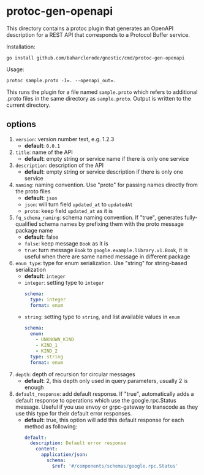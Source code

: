 # protoc-gen-openapi

This directory contains a protoc plugin that generates an
OpenAPI description for a REST API that corresponds to a
Protocol Buffer service.

Installation:

    go install github.com/baharclerode/gnostic/cmd/protoc-gen-openapi

Usage:

	protoc sample.proto -I=. --openapi_out=.

This runs the plugin for a file named `sample.proto` which 
refers to additional .proto files in the same directory as
`sample.proto`. Output is written to the current directory.

## options

1. `version`: version number text, e.g. 1.2.3
   - **default**: `0.0.1`
2. `title`: name of the API
   - **default**: empty string or service name if there is only one service
3. `description`: description of the API
   - **default**: empty string or service description if there is only one service
4. `naming`: naming convention. Use "proto" for passing names directly from the proto files
   - **default**: `json`
   - `json`: will turn field `updated_at` to `updatedAt`
   - `proto`: keep field `updated_at` as it is
5. `fq_schema_naming`: schema naming convention. If "true", generates fully-qualified schema names by prefixing them with the proto message package name
   - **default**: false
   - `false`: keep message `Book` as it is
   - `true`: turn message `Book` to `google.example.library.v1.Book`, it is useful when there are same named message in different package
6. `enum_type`: type for enum serialization. Use "string" for string-based serialization
   - **default**: `integer`
   - `integer`: setting type to `integer`
      ```yaml
      schema:
        type: integer
        format: enum
      ```
   - `string`: setting type to `string`, and list available values in `enum`
      ```yaml
      schema:
        enum:
          - UNKNOWN_KIND
          - KIND_1
          - KIND_2
        type: string
        format: enum
      ```
7. `depth`: depth of recursion for circular messages
   - **default**: 2, this depth only used in query parameters, usually 2 is enough
8. `default_response`: add default response. If "true", automatically adds a default response to operations which use the google.rpc.Status message.
   Useful if you use envoy or grpc-gateway to transcode as they use this type for their default error responses.
   - **default**: true, this option will add this default response for each method as following:
      ```yaml
      default:
        description: Default error response
          content:
            application/json:
              schema:
                $ref: '#/components/schemas/google.rpc.Status'
      ```